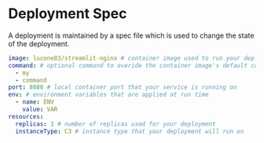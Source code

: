 # Deployment Spec

A deployment is maintained by a spec file which is used to change the state of the deployment.

```yaml
image: lucone83/streamlit-nginx # container image used to run your deployment
command: # optional command to overide the container image's default command
  - my
  - command
port: 8080 # local container port that your service is running on
env: # environment variables that are applied at run time
  - name: ENV
    value: VAR
resources:
  replicas: 1 # number of replicas used for your deployment
  instanceType: C3 # instance type that your deployment will run on
```

